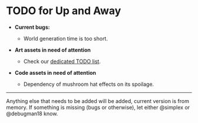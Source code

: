 # TODO for Up and Away

+ **Current bugs:**

	+ World generation time is too short.

+ **Art assets in need of attention**

	+ Check our [dedicated TODO list](TODO_ART.md).

+ **Code assets in need of attention**

	+ Dependency of mushroom hat effects on its spoilage.

******

Anything else that needs to be added will be added, current version is from memory. 
If something is missing (bugs or otherwise), let either @simplex or @debugman18 know.

<!--
vim: ft=markdown nofoldenable
-->
